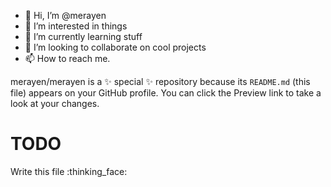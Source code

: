 - 👋 Hi, I’m @merayen
- 👀 I’m interested in things
- 🌱 I’m currently learning stuff
- 💞️ I’m looking to collaborate on cool projects
- 📫 How to reach me.

merayen/merayen is a ✨ special ✨ repository because its `README.md` (this file) appears on your GitHub profile.
You can click the Preview link to take a look at your changes.

# TODO
Write this file :thinking_face:
